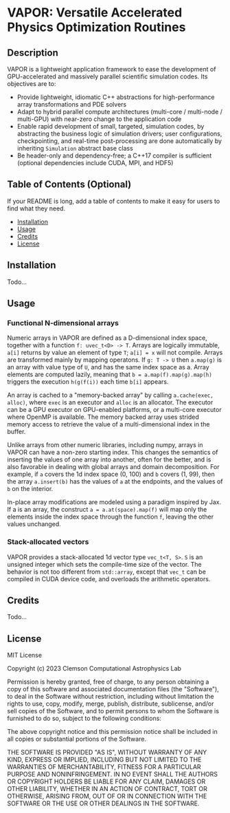 # VAPOR: Versatile Accelerated Physics Optimization Routines

## Description

VAPOR is a lightweight application framework to ease the development of
GPU-accelerated and massively parallel scientific simulation codes. Its
objectives are to:

- Provide lightweight, idiomatic C++ abstractions for high-performance array
  transformations and PDE solvers
- Adapt to hybrid parallel compute architectures (multi-core / multi-node /
  multi-GPU) with near-zero change to the application code
- Enable rapid development of small, targeted, simulation codes, by
  abstracting the business logic of simulation drivers; user configurations,
  checkpointing, and real-time post-processing are done automatically by
  inheriting `Simulation` abstract base class
- Be header-only and dependency-free; a C++17 compiler is sufficient (optional
  dependencies include CUDA, MPI, and HDF5)

## Table of Contents (Optional)

If your README is long, add a table of contents to make it easy for users to find what they need.

- [Installation](#installation)
- [Usage](#usage)
- [Credits](#credits)
- [License](#license)

## Installation

Todo...

## Usage

### Functional N-dimensional arrays

Numeric arrays in VAPOR are defined as a D-dimensional index space, together
with a function `f: uvec_t<D> -> T`. Arrays are logically immutable, `a[i]`
returns by value an element of type `T`; `a[i] = x` will not compile. Arrays
are transformed mainly by mapping operatons. If `g: T -> U` then `a.map(g)`
is an array with value type of `U`, and has the same index space as a. Array
elements are computed lazily, meaning that `b = a.map(f).map(g).map(h)`
triggers the execution `h(g(f(i))` each time `b[i]` appears.

An array is cached to a "memory-backed array" by calling `a.cache(exec,
alloc)`, where `exec` is an executor and `alloc` is an allocator. The executor
can be a GPU executor on GPU-enabled platforms, or a multi-core executor
where OpenMP is available. The memory backed array uses strided memory
access to retrieve the value of a multi-dimensional index in the buffer.

Unlike arrays from other numeric libraries, including numpy, arrays in
VAPOR can have a non-zero starting index. This changes the semantics of
inserting the values of one array into another, often for the better, and
is also favorable in dealing with global arrays and domain decomposition.
For example, if `a` covers the 1d index space (0, 100) and `b` covers (1, 99),
then the array `a.insert(b)` has the values of `a` at the endpoints, and the
values of `b` on the interior.

In-place array modifications are modeled using a paradigm inspired by Jax.
If a is an array, the construct `a = a.at(space).map(f)` will map only the
elements inside the index space through the function `f`, leaving the other
values unchanged.

### Stack-allocated vectors

VAPOR provides a stack-allocated 1d vector type `vec_t<T, S>`. `S` is an
unsigned integer which sets the compile-time size of the vector. The
behavior is not too different from `std::array`, except that `vec_t` can
be compiled in CUDA device code, and overloads the arithmetic operators.

## Credits

Todo...

## License

MIT License

Copyright (c) 2023 Clemson Computational Astrophysics Lab

Permission is hereby granted, free of charge, to any person obtaining a copy
of this software and associated documentation files (the "Software"), to deal
in the Software without restriction, including without limitation the rights
to use, copy, modify, merge, publish, distribute, sublicense, and/or sell
copies of the Software, and to permit persons to whom the Software is
furnished to do so, subject to the following conditions:

The above copyright notice and this permission notice shall be included in all
copies or substantial portions of the Software.

THE SOFTWARE IS PROVIDED "AS IS", WITHOUT WARRANTY OF ANY KIND, EXPRESS OR
IMPLIED, INCLUDING BUT NOT LIMITED TO THE WARRANTIES OF MERCHANTABILITY,
FITNESS FOR A PARTICULAR PURPOSE AND NONINFRINGEMENT. IN NO EVENT SHALL THE
AUTHORS OR COPYRIGHT HOLDERS BE LIABLE FOR ANY CLAIM, DAMAGES OR OTHER
LIABILITY, WHETHER IN AN ACTION OF CONTRACT, TORT OR OTHERWISE, ARISING FROM,
OUT OF OR IN CONNECTION WITH THE SOFTWARE OR THE USE OR OTHER DEALINGS IN THE
SOFTWARE.
